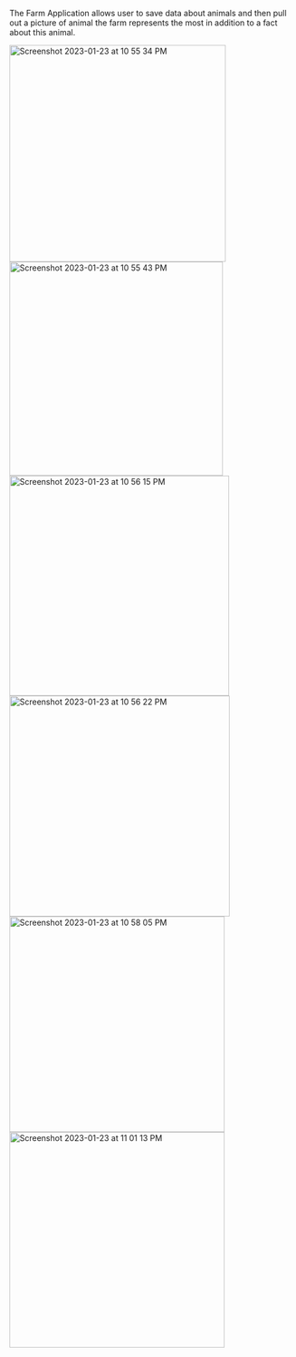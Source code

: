 The Farm Application allows user to save data about animals and then pull out a picture of animal the farm represents the most in addition to a fact about this animal.

<img width="382" alt="Screenshot 2023-01-23 at 10 55 34 PM" src="https://user-images.githubusercontent.com/87250753/214210781-4007a3b9-2e0a-4ef3-bcf4-1e7b06701cbb.png"> <img width="377" alt="Screenshot 2023-01-23 at 10 55 43 PM" src="https://user-images.githubusercontent.com/87250753/214210782-21149ea4-0bdc-4d85-8555-ccb9c56bb420.png"> <img width="388" alt="Screenshot 2023-01-23 at 10 56 15 PM" src="https://user-images.githubusercontent.com/87250753/214210788-0aa530f0-372a-47c7-87ac-c36e6c585def.png">
<img width="389" alt="Screenshot 2023-01-23 at 10 56 22 PM" src="https://user-images.githubusercontent.com/87250753/214210794-6a82f44a-8006-4a4f-b9da-f9f8212cb916.png">
<img width="380" alt="Screenshot 2023-01-23 at 10 58 05 PM" src="https://user-images.githubusercontent.com/87250753/214210798-14b76bfd-2ea6-46b2-9d32-1515d3e89539.png">
<img width="380" alt="Screenshot 2023-01-23 at 11 01 13 PM" src="https://user-images.githubusercontent.com/87250753/214210808-c2f8f475-62bb-4fed-be51-9af40d198f51.png">
